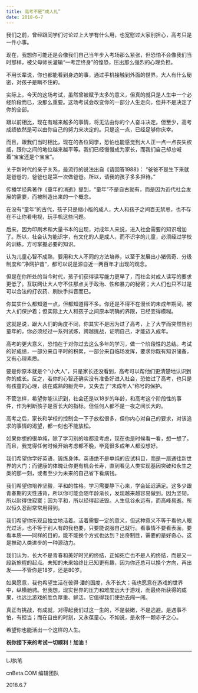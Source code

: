 ```yaml
---
title: 高考不是“成人礼”
date: 2018-6-7
---
```


我们之前，曾经跟同学们讨论过上大学有什么用，也宽慰过大家别担心，高考只是一件小事。

现在，我想你可能还是会像我们自己当年步入考场那么紧张，但恐怕不会像我们当时那样，被父母师长灌输“一考定终身”的惶恐，压出那么强烈的心理负担。

不用长辈说，你也都能看到身边的事，通过手机接触到外面的世界。大人有什么秘密，对孩子是瞒不住的。

实际上，今天的这场考试，虽然曾被赋予太多的意义，但真的就只是人生中一个必经阶段而已，没那么重要。这场考试会改变你的一部分人生走向，但并不是决定了你的全部。

跟以前相比，现在有越来越多的事情，将无法由你的个人奋斗决定。但至少，高考成绩依然是可以由你自己的努力来决定的。只是这一点，已经足够你庆幸。

而且，跟我们当时相比，现在的各位同学，恐怕也能感觉到大人正一点一点丧失权威，跟你之间的地位越来越平等。我们已经慢慢成为家长，而我们自己却总喊着“宝宝还是个宝宝”。

关于新时代的亲子关系，最流行的说法出自《请回答1988》： “爸爸不是生下来就是爸爸的，爸爸也是第一次做爸爸。所以，请我的孩子多多担待。”

传播学经典著作《童年的消逝》提到，“童年”不是自古就有，而是因为近代社会发展的需要，而被制造出来的一个概念。

在没有“童年”的古代，孩子只是缩小版的成人，大人和孩子之间百无禁忌，也不存在不让你看电视，玩手机这些问题。

后来，因为印刷术和大量书本的出现，对成年人来说，进入社会需要的知识增加了。所以，社会认为能识字，有文化的人是成人，而不识字的儿童，必须经过学校的训练，方可掌握必要的知识。

认为儿童心智不成熟，要用和大人不同的方法培养，以至于发展出小猪佩奇、分级制度和”净网护苗“，都可以说是源自近一两百年才出现的观念。

但是在你所处的当今时代，孩子们获得读写能力更早了，而社会对成人读写的要求更低了。互联网让大人守不住那点关于政治、性和暴力的秘密；大人们也只不过是可以合法的打农药、刷快手抖音而已。

你其实什么都知道一点，但都知道得不多。你还是不得不在漫长的未成年期间，被大人们保护着；但实际上大人和孩子之间原本明确的界限，已经变得模糊。

这就是说，跟大人们的角度不同，你其实不是因为过了高考，上了大学而突然告别童年的，你必须经过一系列试炼，跨越挑战，证明自己，才能迈入成年。

高考的更大意义，恐怕在于对你过去这么多年的学习，做一个阶段性的总结。考试的好成绩，一部分来自平时的积累，一部分来自临场发挥，要求你既有知识储备，又有心理素质。

要是你原本就是个“小大人”，只是家长还没看到，高考可以帮他们更清楚地认识到你的成长。反之，若你的心智还确实没有准备好进入社会，恐怕过了高考，也只是有孩童的心理，装在成熟的躯壳中，又失去了“未成年人”称号的保护。

不管怎样，希望你能认识到，社会还是以18岁的年龄，和高考这个阶段性的事件，作为判断孩子是否长大的指标。但任何人都不是一夜之间长大的。

高考之后，家长和学校的控制会一下子放松很多，但你内心对自己的要求，对该追求的事情的渴望，都一刻也不能放松。

如果你想的很单纯，除了学习别的啥都没考虑，现在也是时候看一看，想一想了。而且，我觉得任何时候开始考虑都不晚，毕竟很多成年人都没想好。

我们希望你学好英语，锻炼身体。英语绝不是单纯的应试科目，而是一扇通往新世界的大门；而健康的体魄让你更有机会长寿，直到看见人类实现基因突破和永生之类的那一刻，或者至少为未来的自己省下看病钱。

我们希望你培养坚毅，平和的性格。学习需要静下心来，学会延迟满足。这多少跟青春期的天性违背，所以你可能会随年龄渐长，发现越来越容易做到。因为坚韧，所以耐得住寂寞；因为平和，所以经得起诋毁。人生低谷永远有，而高峰易逝。所以恒久忍耐常常用得到。

我们希望你乐观且独立地活着。活着需要一定的意义，但这种意义不等于看他人眼光过活，也不等于别人有的我也要，只要能说服自己就行。看事情不要看表面，要看本质——同样的目的，能不能换个方式也达到？出奇制胜，需要的是好奇心，这是推动人类进步的一种源动力。

我们认为，长大不是青春和美好时光的终结，正如死亡也不是人的终结，而是又一段新旅程的起点。未知的未来始终比已知更有趣，因为你还总可以换个方向，再出发——不管你是18岁，还是80岁。

如果愿意，我也希望生活在彼得·潘的国度，永不长大；我也愿意在游戏的世界中，纵横驰骋。但我想，现实世界的压力和难度远大于游戏，而最终所获得的成果，也远比游戏的胜负厚重、鲜活。它值得我们使劲去闯一闯。

真正有挑战，有成就，对得起我们过这一生的，不是装嫩，不是逃避。是遇事不怕，有担当；而在自由的时刻，又永葆童心。不如说，是永怀一颗赤子之心。

希望你也能活出一个这样的人生。

**祝你接下来的考试一切顺利！加油！**

---
LJ执笔

cnBeta.COM 编辑团队

2018.6.7